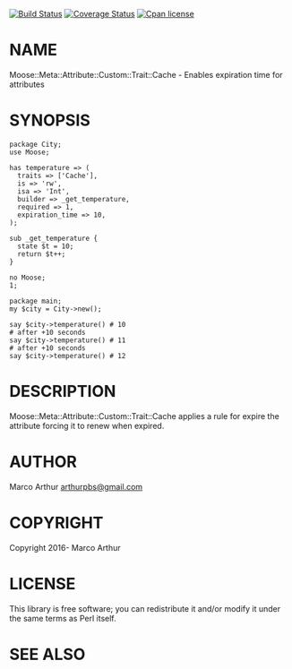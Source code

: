 [![Build Status](https://travis-ci.org/marcoarthur/expire-cache-trait.svg?branch=master)](https://travis-ci.org/marcoarthur/expire-cache-trait)
[![Coverage Status](https://coveralls.io/repos/marcoarthur/expire-cache-trait/badge.svg?branch=master)](https://coveralls.io/r/marcoarthur/expire-cache-trait?branch=master)
[![Cpan license](https://img.shields.io/cpan/l/expire-cache-trait.svg)](https://metacpan.org/release/expire-cache-trait)

# NAME

Moose::Meta::Attribute::Custom::Trait::Cache - Enables expiration time for attributes

# SYNOPSIS

    package City;
    use Moose;

    has temperature => (
      traits => ['Cache'],
      is => 'rw',
      isa => 'Int',
      builder => _get_temperature,
      required => 1,
      expiration_time => 10,
    );

    sub _get_temperature {
      state $t = 10;
      return $t++;
    }

    no Moose;
    1;

    package main;
    my $city = City->new();

    say $city->temperature() # 10
    # after +10 seconds
    say $city->temperature() # 11
    # after +10 seconds
    say $city->temperature() # 12

# DESCRIPTION

Moose::Meta::Attribute::Custom::Trait::Cache applies a rule for expire the attribute
forcing it to renew when expired.

# AUTHOR

Marco Arthur <arthurpbs@gmail.com>

# COPYRIGHT

Copyright 2016- Marco Arthur

# LICENSE

This library is free software; you can redistribute it and/or modify
it under the same terms as Perl itself.

# SEE ALSO
